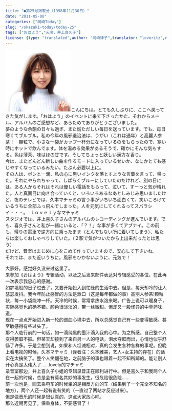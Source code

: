 ```yaml
---
title: "●第25号掲載分（1998年11月30日）"
date: "2011-05-08"
categories: ["岡崎Today"]
slug: "/okazaki-today/today-25"
tags: ["おはよう","天冷，井上喜久子"]
license: {type: "translated",author: "岡崎律子",translator: "loveritz",reproduced-url: "http://www.ne.jp/asahi/okazaki/book/today/today25.html",reproduced-website: "岡崎律子Book"}
---
```


[![today24](./images/today24.jpg)](./images/today24.jpg)こんにちは。とても久しぶりに、ここへ戻ってきた気がします。「おはよう」のイベントに来て下さったかた、それからメール、アルバムのご感想など、あらためてありがとうございました。  
夢のような余韻の日々も過ぎ、また慌ただしい毎日を送っています。でも、毎日寒くてブルブル。私の今年の風邪退治法は、うがい（これは通年）と高麗人参茶！　顆粒で、小さな一袋がカップ一杯分になっているのをもらったので、寒い時にホットで飲んでます。体を温める効果があるそうで、確かにそんな気もする。色は薄茶、味はほの甘です。そしてちょっと妖しい漢方な香り。  
今は、またどんどん新しい曲を作るモードに入っているせいか、なにかとても感じやすくなっているみたい。たぶん必要以上に。  
その人は、ポンと一滴、私の心に黒いインクを落とすような言葉を言って、帰った。それにやられちゃって、しばらくブルーにしていたのだけれど、別の日には、ある人からそれはそれは優しい電話をもらって、泣いて、すーっと気が晴れた。人と真面目に向き合っていくと、いろいろあるなあとしみじみ思いましたけど、夜のテレビでは、久本マチャミの言う事がいちいち面白くて、笑いころげているうちに全部ふっ飛んでしまった。人を元気にしてくれるってスバラシイ・・・。　ｌｏｖｅｌｙなマチャミ  
スタジオでは、井上喜久子さんのアルバムのレコーディングが進んでいます。でも、喜久子さんと私が一緒にいると、「？！」な事が多くてアブナイ。この前も、帰りの電車で逆方向に乗ったまま（とんでもない所に着いてしまう）、私たちは楽しくおしゃべりしていた。（２駅で気がついたから上出来だったとは思う）  
だけど、音楽はまじめに心をこめて作っていますので、安心して下さいね。  
それでは、また近いうちに。風邪をひかないように、元気で！  

  
大家好。感觉好久没来过这里了。  
来参加《おはよう》专辑活动，以及之后发来邮件表达对专辑感受的各位，在此再一次表示我忠心的感谢。  
如梦境般的日子过去了，又要开始投入到忙碌的生活中去。但是，每天却冷的让人瑟瑟发抖。我今年防止感冒的方法是漱口（这是每年都做的事）高丽人参茶!颗粒状，每一小袋能冲一杯。天冷的时候，常常拿热水泡来喝。广告上说可以暖身子，实际感觉也的确不错。颜色很淡淡的，带一丝微甜。但却又一股怪异的中草药味道。  
现在一点点开始进入新一轮的谱曲心境中去，所以总感觉自己有一些变得敏感。甚至敏感得有些过头了。  
那个人临行前的一句话，如一滴纯黑的墨汁滴入我的心中。为之所感，自己整个人变得萎靡不振。但某天却接到了来自另一人的电话，泪水夺眶而出，心情也似乎舒畅了许多。于是会想到说，如果和人坦诚相对，真的会发生各种各样的事呢。但晚上看电视的时候，久本マチャミ（译者注：久本雅美，艺人+女主持的存在）的话实在太搞笑了。整个人笑翻在地，之前脑子的事也跟着一起不知所踪的。能让别人开心真是太伟大了……lovely的マチャミ  
录音室那边，井上喜久子小姐的专辑录音正在顺利进行中。但是喜久子和我两个人在一起的时候，总是会有莫名其妙的事发生，很危险很危险……  
前一次也是，回去乘电车的时候坐的是相反方向的车（结果到了一个完全不知名的地方），两个人还一起有说有笑的（一直过了两站才反应过来）。  
但是做音乐的时候是很认真的，这点大家放心吧。  
那么近期再见了。保重身体，不要感冒了！
